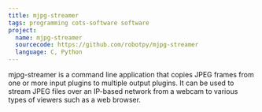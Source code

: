 ```yaml
---
title: mjpg-streamer
tags: programming cots-software software
project:
  name: mjpg-streamer
  sourcecode: https://github.com/robotpy/mjpg-streamer
  language: C, Python
---
```


mjpg-streamer is a command line application that copies JPEG frames from one or more input plugins to multiple output plugins. It can be used to stream JPEG files over an IP-based network from a webcam to various types of viewers such as a web browser.


